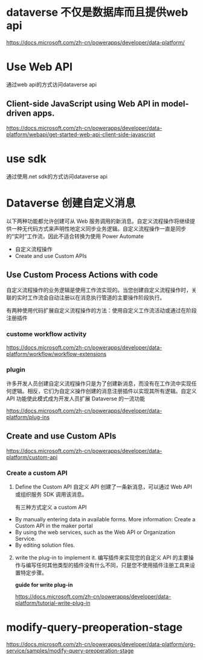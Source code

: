 # dataverse 不仅是数据库而且提供web api
https://docs.microsoft.com/zh-cn/powerapps/developer/data-platform/

# Use Web API
通过web api的方式访问dataverse api

## Client-side JavaScript using Web API in model-driven apps.
https://docs.microsoft.com/zh-cn/powerapps/developer/data-platform/webapi/get-started-web-api-client-side-javascript

# use sdk
通过使用.net sdk的方式访问dataverse api


# Dataverse 创建自定义消息
以下两种功能都允许创建可从 Web 服务调用的新消息。自定义流程操作将继续提供一种无代码方式来声明性地定义同步业务逻辑。自定义流程操作一直是同步的“实时”工作流，因此不适合转换为使用 Power Automate

- 自定义流程操作
- Create and use Custom APIs

## Use Custom Process Actions with code
自定义流程操作的业务逻辑是使用工作流实现的。当您创建自定义流程操作时，关联的实时工作流会自动注册以在消息执行管道的主要操作阶段执行。

有两种使用代码扩展自定义流程操作的方法：使用自定义工作流活动或通过在阶段注册插件

### custome workflow activity
https://docs.microsoft.com/zh-cn/powerapps/developer/data-platform/workflow/workflow-extensions

### plugin

许多开发人员创建自定义流程操作只是为了创建新消息，而没有在工作流中实现任何逻辑。相反，它们为自定义操作创建的消息注册插件以实现其所有逻辑。自定义 API 功能使此模式成为开发人员扩展 Dataverse 的一流功能

https://docs.microsoft.com/zh-cn/powerapps/developer/data-platform/plug-ins


## Create and use Custom APIs
https://docs.microsoft.com/zh-cn/powerapps/developer/data-platform/custom-api

### Create a custom API

1. Define the Custom API
   自定义 API 创建了一条新消息，可以通过 Web API 或组织服务 SDK 调用该消息。

   有三种方式定义 a custom API

- By manually entering data in available forms. More information: Create a Custom API in the maker portal
- By using the web services, such as the Web API or Organization Service. 
- By editing solution files.

2. write the plug-in to implement it.
   编写插件来实现您的自定义 API 的主要操作与编写任何其他类型的插件没有什么不同，只是您不使用插件注册工具来设置特定步骤。

   **guide for write plug-in**

   https://docs.microsoft.com/zh-cn/powerapps/developer/data-platform/tutorial-write-plug-in

# modify-query-preoperation-stage
https://docs.microsoft.com/zh-cn/powerapps/developer/data-platform/org-service/samples/modify-query-preoperation-stage